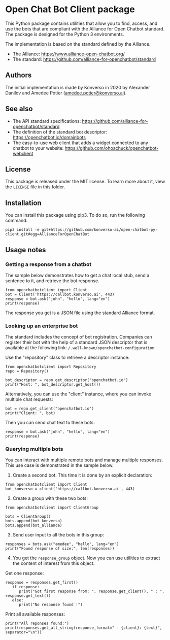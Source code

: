 # Open Chat Bot Client package
This Python package contains utilities that allow you to find, access, and use the bots that are compliant with the Alliance for Open Chatbot standard. The package is designed for the Python 3 environments.  

The implementation is based on the standard defined by the Alliance.  
- The Alliance: <https://www.alliance-open-chatbot.org/>  
- The standard: <https://github.com/alliance-for-openchatbot/standard>  

## Authors
The initial implementation is made by Konverso in 2020 by Alexander Danilov and Amedee Potier (amedee.potier@konverso.ai).

## See also
- The API standard specifications: <https://github.com/alliance-for-openchatbot/standard>
- The definition of the standard bot descriptor: <https://openchatbot.io/domainbots>
- The easy-to-use web client that adds a widget connected to any chatbot to your website: <https://github.com/ohoachuck/openchatbot-webclient>

## License
This package is released under the MIT license. To learn more about it, view the `LICENSE` file in this folder.

## Installation 
You can install this package using pip3. To do so, run the following command:

    pip3 install -e git+https://github.com/konverso-ai/open-chatbot-py-client.git#egg=AllianceForOpenChatBot

## Usage notes 

### Getting a response from a chatbot
The sample below demonstrates how to get a chat local stub, send a sentence to it, and retrieve the bot response. 

	from openchatbotclient import Client 
	bot = Client('https://callbot.konverso.ai', 443) 
	response = bot.ask("john", "hello", lang="en") 
	print(response) 

The response you get is a JSON file using the standard Alliance format.

### Looking up an enterprise bot
The standard includes the concept of bot registration. Companies can register their bot with the help of a standard JSON descriptor that is available at the following link: `/.well-known/openchatbot-configuration`.   

Use the "repository" class to retrieve a descriptor instance:

    from openchatbotclient import Repository
    repo = Repository()

    bot_descriptor = repo.get_descriptor("openchatbot.io")
    print("Host: ", bot_descriptor.get_host())

Alternatively, you can use the "client" instance, where you can invoke multiple chat requests:

    bot = repo.get_client("openchatbot.io")
    print("Client: ", bot)

Then you can send chat text to these bots:

    response = bot.ask("john", "hello", lang="en")
    print(response)

### Querying multiple bots

You can interact with multiple remote bots and manage multiple responses. This use case is demonstrated in the sample below. 

1. Create a second bot. This time it is done by an explicit declaration:

```
from openchatbotclient import Client
bot_konverso = client('https://callbot.konverso.ai', 443)
```

2. Create a group with these two bots:

``` 
from openchatbotclient import ClientGroup

bots = ClientGroup()
bots.append(bot_konverso)
bots.append(bot_alliance)
```

3. Send user input to all the bots in this group:

```
responses = bots.ask("amedee", "hello", lang="en")
print("Found response of size:", len(responses))
```

4. You get the `response_group` object. Now you can use utilities to extract the content of interest from this object.

Get one response:

```
response = responses.get_first()
   if response:
      print("Got first response from: ", response.get_client(), " : ", response.get_text())
   else:
      print("No response found !")
```

Print all available responses:
```
print("All reponses found:")
print(responses.get_all_string(response_format=" - {client}: {text}", separator="\n"))
```
